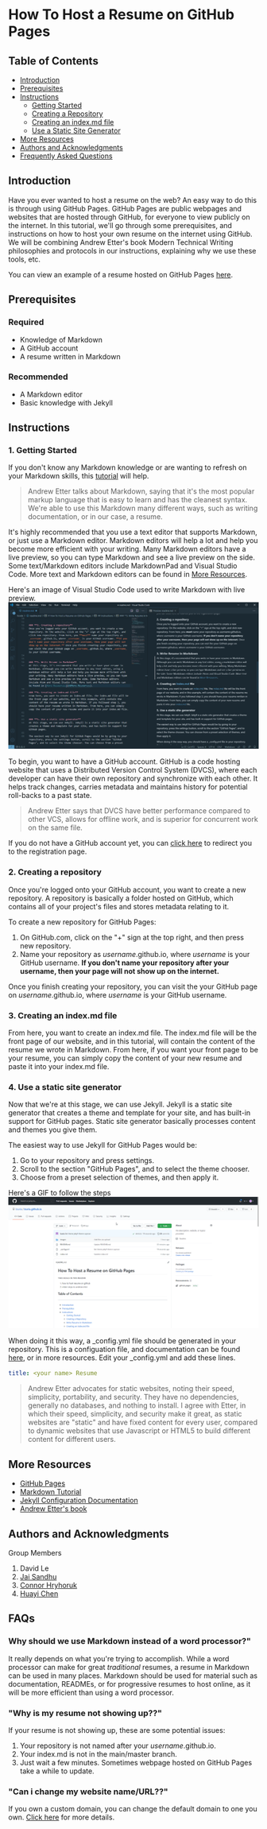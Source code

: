 # How To Host a Resume on GitHub Pages

## Table of Contents
- [Introduction](#Introduction)
- [Prerequisites](#Prerequisites)
- [Instructions](#Instructions)
    - [Getting Started](#1-Getting-Started)
    - [Creating a Repository](#2-Creating-A-Repository)
    - [Creating an index.md file](#3-creating-an-indexmd-file)
    - [Use a Static Site Generator](#4-use-a-static-site-generator)
- [More Resources](#More-Resources)
- [Authors and Acknowledgments](#Authors-and-Acknowledgments)   
- [Frequently Asked Questions](#FAQs)


## Introduction
Have you ever wanted to host a resume on the web? An easy way to do this is through using GitHub Pages. GitHub Pages are public webpages and websites that are hosted through GitHub, for everyone to view publicly on the internet. In this tutorial, we'll go through some prerequisites, and instructions on how to host your own resume on the internet using GitHub. We will be combining Andrew Etter's book Modern Technical Writing philosophies and protocols in our instructions, explaining why we use these tools, etc.

You can view an example of a resume hosted on GitHub Pages [here](https://izuria.github.io/).


## Prerequisites

### **Required**
- Knowledge of Markdown
- A GitHub account
- A resume written in Markdown

### **Recommended**
 - A Markdown editor
 - Basic knowledge with Jekyll

## Instructions

### **1. Getting Started**
If you don't know any Markdown knowledge or are wanting to refresh on your Markdown skills, this [tutorial][tutorial] will help. 

> Andrew Etter talks about Markdown, saying that it's the most popular markup language that is easy to learn and has the cleanest syntax. We're able to use this Markdown many different ways, such as writing documentation, or in our case, a resume.

It's highly recommended that you use a text editor that supports Markdown, or just use a Markdown editor. Markdown editors will help a lot and help you become more efficient with your writing. Many Markdown editors have a live preview, so you can type Markdown and see a live preview on the side. Some text/Markdown editors include MarkdownPad and Visual Studio Code. More text and Markdown editors can be found in [More Resources](#More-Resources).

Here's an image of Visual Studio Code used to write Markdown with live preview.  
<img src=https://github.com/Izuria/Izuria.github.io/blob/main/images/Code_EOZkElLxBS.png width="640"/>

To begin, you want to have a GitHub account. GitHub is a code hosting website that uses a Distributed Version Control System (DVCS), where each developer can have their own repository and synchronize with each other. It helps track changes, carries metadata and maintains history for potential roll-backs to a past state. 

> Andrew Etter says that DVCS have better performance compared to other VCS, allows for offline work, and is superior for concurrent work on the same file. 

If you do not have a GitHub account yet, you can [click here](https://github.com/join) to redirect you to the registration page.


### **2. Creating a repository**
Once you're logged onto your GitHub account, you want to create a new repository. A repository is basically a folder hosted on GitHub, which contains all of your project's files and stores metadata relating to it. 

To create a new repository for GitHub Pages:
1. On GitHub.com, click on the "+" sign at the top right, and then press new repository.
2. Name your repository as _username_.github.io, where _username_ is your GitHub username. **If you don't name your repository after your username, then your page will not show up on the internet.**

Once you finish creating your repository, you can visit the your GitHub page on _username_.github.io, where _username_ is your GitHub username.


### **3. Creating an index.md file**
From here, you want to create an index.md file. The index.md file will be the front page of our website, and in this tutorial, will contain the content of the resume we wrote in Markdown. From here, if you want your front page to be your resume, you can simply copy the content of your new resume and paste it into your index.md file.

### **4. Use a static site generator**
Now that we're at this stage, we can use Jekyll. Jekyll is a static site generator that creates a theme and template for your site, and has built-in support for GitHub pages. Static site generator basically processes content and themes you give them.  

The easiest way to use Jekyll for GitHub Pages would be:
1. Go to your repository and press settings.
2. Scroll to the section "GitHub Pages", and to select the theme chooser. 
3. Choose from a preset selection of themes, and then apply it.


Here's a GIF to follow the steps   
![sickImage](https://github.com/Izuria/Izuria.github.io/blob/main/images/leu14xOVrS.gif)

When doing it this way, a _config.yml file should be generated in your repository. This is a configuation file, and documentation can be found [here][configdoc], or in more resources. Edit your _config.yml and add these lines.
```yml
title: <your name> Resume
```


> Andrew Etter advocates for static websites, noting their speed, simplicity, portability, and security. They have no dependencies, generally no databases, and nothing to install. I agree with Etter, in which their speed, simplicity, and security make it great, as static websites are "static" and have fixed content for every user, compared to dynamic websites that use Javascript or HTML5 to build different content for different users.



## More Resources
- [GitHub Pages][githubpages]
- [Markdown Tutorial][tutorial]
- [Jekyll Configuration Documentation][configdoc]
- [Andrew Etter's book][etterbook]

## Authors and Acknowledgments

Group Members
1. David Le
2. [Jai Sandhu](https://github.com/jai-sandhu/jai-sandhu.github.io)
3. [Connor Hryhoruk](https://github.com/h-connor/h-connor.github.io)
4. [Huayi Chen](https://github.com/ChenHuayi131/ChenHuayi131.github.io)


## FAQs

### **Why should we use Markdown instead of a word processor?**"  
It really depends on what you're trying to accomplish. While a word processor can make for great _traditional_ resumes, a resume in Markdown can be used in many places. Markdown should be used for material such as documentation, READMEs, or for progressive resumes to host online, as it will be more efficient than using a word processor.

### **"Why is my resume not showing up??"**
If your resume is not showing up, these are some potential issues:  
1. Your repository is not named after your _username_.github.io.
2. Your index.md is not in the main/master branch.
3. Just wait a few minutes. Sometimes webpage hosted on GitHub Pages take a while to update.

### **"Can i change my website name/URL??"**
If you own a custom domain, you can change the default domain to one you own. [Click here](https://docs.github.com/en/free-pro-team@latest/github/working-with-github-pages/configuring-a-custom-domain-for-your-github-pages-site) for more details.

[etterbook]:https://www.amazon.ca/Modern-Technical-Writing-Introduction-Documentation-ebook/dp/B01A2QL9SS
[githubpages]:https://pages.github.com/
[tutorial]:https://www.markdowntutorial.com/
[configdoc]:https://jekyllrb.com/docs/configuration/
